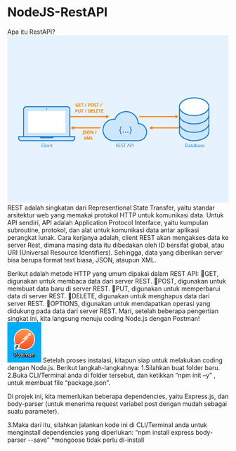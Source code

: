 # NodeJS-RestAPI
Apa itu RestAPI?
![Alt Text](https://github.com/divamaretta/NodeJS-RestAPI/blob/master/Rest-API.png)
REST adalah singkatan dari Representional State Transfer, yaitu standar arsitektur web yang memakai protokol HTTP untuk komunikasi data. Untuk API sendiri, API adalah Application Protocol Interface, yaitu kumpulan subroutine, protokol, dan alat untuk komunikasi data antar aplikasi perangkat lunak.
Cara kerjanya adalah, client REST akan mengakses data ke server Rest, dimana masing data itu dibedakan oleh ID bersifat global, atau URI (Universal Resource Identifiers). Sehingga, data yang diberikan server bisa berupa format text biasa, JSON, ataupun XML.

Berikut adalah metode HTTP yang umum dipakai dalam REST API:
GET, digunakan untuk membaca data dari server REST.
POST, digunakan untuk membuat data baru di server REST.
PUT, digunakan untuk memperbarui data di server REST.
DELETE, digunakan untuk menghapus data dari server REST.
OPTIONS, digunakan untuk mendapatkan operasi yang didukung pada data dari server REST.
Mari, setelah beberapa pengertian singkat ini, kita langsung menuju coding Node.js dengan Postman!
![Alt Text](https://github.com/divamaretta/NodeJS-RestAPI/blob/master/DOWNLOAD%20POSTMAN.PNG)
Setelah proses instalasi, kitapun siap untuk melakukan coding dengan Node.js. Berikut langkah-langkahnya:
1.Silahkan buat folder baru.
2.Buka CLI/Terminal anda di folder tersebut, dan ketikkan “npm init –y” , untuk membuat file “package.json”.

Di projek ini, kita memerlukan beberapa dependencies, yaitu Express.js, dan body-parser (untuk menerima request variabel post dengan mudah sebagai suatu parameter).

3.Maka dari itu, silahkan jalankan kode ini di CLI/Terminal anda untuk menginstall dependencies yang diperlukan: “npm install express body-parser --save” *mongoose tidak perlu di-install

